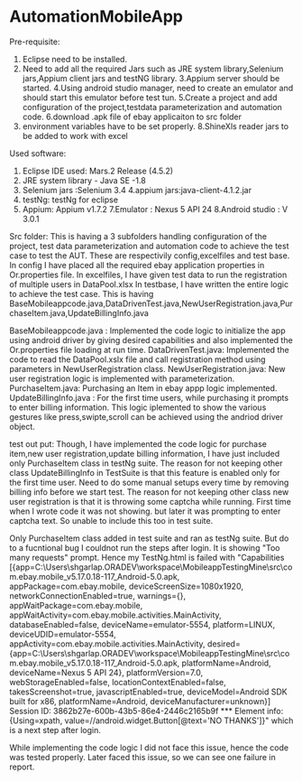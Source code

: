 # AutomationMobileApp
Pre-requisite:
1. Eclipse need to be installed.
2. Need to add all the required Jars such as JRE system library,Selenium jars,Appium client jars and testNG library.
3.Appium server should be started.
4.Using android studio manager, need to create an emulator and should start this emulator before test tun.
5.Create a project and add configuration of the project,testdata parameterization and automation code.
6.download .apk file of ebay applicaiton to src folder
7. environment variables have to be set properly.
8.ShineXls reader jars to be added to work with excel

Used software:
1. Eclipse IDE used: Mars.2 Release (4.5.2)
2. JRE system library - Java SE -1.8
3. Selenium jars :Selenium 3.4
4.appium jars:java-client-4.1.2.jar
5. testNg: testNg for eclipse
6. Appium: Appium v1.7.2
7.Emulator : Nexus 5 API 24
8.Android studio : V 3.0.1

Src folder:
This is having a 3 subfolders handling configuration of the project, test data parameterization and automation code to achieve the test case
to test the AUT. These are respectivily config,excelfiles and test base.
In config I have placed all the required ebay application properties in Or.properties file.
In excelfiles, I have given test data to run the registration of multiple users in DataPool.xlsx
In testbase, I have written the entire logic to achieve the test case.
This is having BaseMobileappcode.java,DataDrivenTest.java,NewUserRegistration.java,PurchaseItem.java,UpdateBillingInfo.java

BaseMobileappcode.java : Implemented the code logic to initialize the app using android driver by giving desired capabilities and also 
implemented the Or.properties file loading at run time.
DataDrivenTest.java: Implemented the code to read the DataPool.xslx file and call registration method using parameters 
in NewUserRegistration class.
NewUserRegistration.java: New user registration logic is implemented with parameterization.
PurchaseItem.java: Purchasing an Item in ebay appp logic implemented.
UpdateBillingInfo.java : For the first time users, while purchasing it prompts to enter billing information. This logic iplemented to show
the various gestures like press,swipte,scroll can be achieved using the andriod driver object.

test out put:
Though, I have implemented the code logic for purchase item,new user registration,update billing information, I have just included only
PurchaseItem class in testNg suite. 
The reason for not keeping other class UpdateBillingInfo in TestSuite is that this feature is enabled only for the first time user. Need to
do some manual setups every time by removing billing info before we start test.
The reason for not keeping other class new user registration is that it is throwing some captcha while running. First time when I wrote code
it was not showing. but later it was prompting to enter captcha text. So unable to include this too in test suite.

Only PurchaseItem class added in test suite and ran as testNg suite. But do to a fucntional bug I couldnot run the steps after login.
It is showing "Too many requests" prompt. Hence my TestNg.html is failed with "Capabilities [{app=C:\Users\shgarlap.ORADEV\workspace\MobileappTestingMine\src\com.ebay.mobile_v5.17.0.18-117_Android-5.0.apk, appPackage=com.ebay.mobile, deviceScreenSize=1080x1920, networkConnectionEnabled=true, warnings={}, appWaitPackage=com.ebay.mobile, appWaitActivity=com.ebay.mobile.activities.MainActivity, databaseEnabled=false, deviceName=emulator-5554, platform=LINUX, deviceUDID=emulator-5554, appActivity=com.ebay.mobile.activities.MainActivity, desired={app=C:\Users\shgarlap.ORADEV\workspace\MobileappTestingMine\src\com.ebay.mobile_v5.17.0.18-117_Android-5.0.apk, platformName=Android, deviceName=Nexus 5 API 24}, platformVersion=7.0, webStorageEnabled=false, locationContextEnabled=false, takesScreenshot=true, javascriptEnabled=true, deviceModel=Android SDK built for x86, platformName=Android, deviceManufacturer=unknown}]
Session ID: 3862b27e-600b-43b5-86e4-2446c2165b9f
*** Element info: {Using=xpath, value=//android.widget.Button[@text='NO THANKS']}" which is a next step after login.

While implementing the code logic I did not face this issue, hence the code was tested properly. Later faced this  issue, so we can see 
one failure in report.
